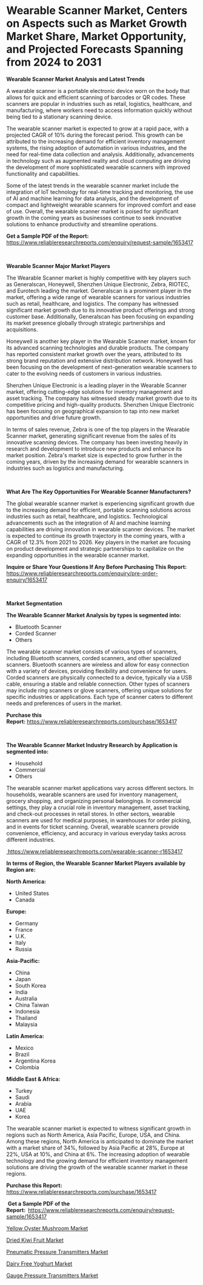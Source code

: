 <p><h1>Wearable Scanner Market, Centers on Aspects such as Market Growth Market Share, Market Opportunity, and Projected Forecasts Spanning from 2024 to 2031</h1></p><p><strong>Wearable Scanner Market Analysis and Latest Trends</strong></p>
<p><p>A wearable scanner is a portable electronic device worn on the body that allows for quick and efficient scanning of barcodes or QR codes. These scanners are popular in industries such as retail, logistics, healthcare, and manufacturing, where workers need to access information quickly without being tied to a stationary scanning device.</p><p>The wearable scanner market is expected to grow at a rapid pace, with a projected CAGR of 10% during the forecast period. This growth can be attributed to the increasing demand for efficient inventory management systems, the rising adoption of automation in various industries, and the need for real-time data collection and analysis. Additionally, advancements in technology such as augmented reality and cloud computing are driving the development of more sophisticated wearable scanners with improved functionality and capabilities.</p><p>Some of the latest trends in the wearable scanner market include the integration of IoT technology for real-time tracking and monitoring, the use of AI and machine learning for data analysis, and the development of compact and lightweight wearable scanners for improved comfort and ease of use. Overall, the wearable scanner market is poised for significant growth in the coming years as businesses continue to seek innovative solutions to enhance productivity and streamline operations.</p></p>
<p><strong>Get a Sample PDF of the Report:&nbsp;</strong> <a href="https://www.reliableresearchreports.com/enquiry/request-sample/1653417">https://www.reliableresearchreports.com/enquiry/request-sample/1653417</a></p>
<p>&nbsp;</p>
<p><strong>Wearable Scanner Major Market Players</strong></p>
<p><p>The Wearable Scanner market is highly competitive with key players such as Generalscan, Honeywell, Shenzhen Unique Electronic, Zebra, RIOTEC, and Eurotech leading the market. Generalscan is a prominent player in the market, offering a wide range of wearable scanners for various industries such as retail, healthcare, and logistics. The company has witnessed significant market growth due to its innovative product offerings and strong customer base. Additionally, Generalscan has been focusing on expanding its market presence globally through strategic partnerships and acquisitions.</p><p>Honeywell is another key player in the Wearable Scanner market, known for its advanced scanning technologies and durable products. The company has reported consistent market growth over the years, attributed to its strong brand reputation and extensive distribution network. Honeywell has been focusing on the development of next-generation wearable scanners to cater to the evolving needs of customers in various industries.</p><p>Shenzhen Unique Electronic is a leading player in the Wearable Scanner market, offering cutting-edge solutions for inventory management and asset tracking. The company has witnessed steady market growth due to its competitive pricing and high-quality products. Shenzhen Unique Electronic has been focusing on geographical expansion to tap into new market opportunities and drive future growth.</p><p>In terms of sales revenue, Zebra is one of the top players in the Wearable Scanner market, generating significant revenue from the sales of its innovative scanning devices. The company has been investing heavily in research and development to introduce new products and enhance its market position. Zebra's market size is expected to grow further in the coming years, driven by the increasing demand for wearable scanners in industries such as logistics and manufacturing.</p></p>
<p>&nbsp;</p>
<p><strong>What Are The Key Opportunities For Wearable Scanner Manufacturers?</strong></p>
<p><p>The global wearable scanner market is experiencing significant growth due to the increasing demand for efficient, portable scanning solutions across industries such as retail, healthcare, and logistics. Technological advancements such as the integration of AI and machine learning capabilities are driving innovation in wearable scanner devices. The market is expected to continue its growth trajectory in the coming years, with a CAGR of 12.3% from 2021 to 2026. Key players in the market are focusing on product development and strategic partnerships to capitalize on the expanding opportunities in the wearable scanner market.</p></p>
<p><strong>Inquire or Share Your Questions If Any Before Purchasing This Report:</strong> <a href="https://www.reliableresearchreports.com/enquiry/pre-order-enquiry/1653417">https://www.reliableresearchreports.com/enquiry/pre-order-enquiry/1653417</a></p>
<p>&nbsp;</p>
<p><strong>Market Segmentation</strong></p>
<p><strong>The Wearable Scanner Market Analysis by types is segmented into:</strong></p>
<p><ul><li>Bluetooth Scanner</li><li>Corded Scanner</li><li>Others</li></ul></p>
<p><p>The wearable scanner market consists of various types of scanners, including Bluetooth scanners, corded scanners, and other specialized scanners. Bluetooth scanners are wireless and allow for easy connection with a variety of devices, providing flexibility and convenience for users. Corded scanners are physically connected to a device, typically via a USB cable, ensuring a stable and reliable connection. Other types of scanners may include ring scanners or glove scanners, offering unique solutions for specific industries or applications. Each type of scanner caters to different needs and preferences of users in the market.</p></p>
<p><strong>Purchase this Report:&nbsp;</strong><a href="https://www.reliableresearchreports.com/purchase/1653417">https://www.reliableresearchreports.com/purchase/1653417</a></p>
<p>&nbsp;</p>
<p><strong>The Wearable Scanner Market Industry Research by Application is segmented into:</strong></p>
<p><ul><li>Household</li><li>Commercial</li><li>Others</li></ul></p>
<p><p>The wearable scanner market applications vary across different sectors. In households, wearable scanners are used for inventory management, grocery shopping, and organizing personal belongings. In commercial settings, they play a crucial role in inventory management, asset tracking, and check-out processes in retail stores. In other sectors, wearable scanners are used for medical purposes, in warehouses for order picking, and in events for ticket scanning. Overall, wearable scanners provide convenience, efficiency, and accuracy in various everyday tasks across different industries.</p></p>
<p><a href="https://www.reliableresearchreports.com/wearable-scanner-r1653417">&nbsp;https://www.reliableresearchreports.com/wearable-scanner-r1653417</a></p>
<p><strong>In terms of Region, the Wearable Scanner Market Players available by Region are:</strong></p>
<p>
    <p> <strong> North America: </strong>
        <ul>
            <li>United States</li>
            <li>Canada</li>
        </ul>
        </p> 
    <p> <strong> Europe: </strong>
        <ul>
            <li>Germany</li>
            <li>France</li>
            <li>U.K.</li>
            <li>Italy</li>
            <li>Russia</li>
        </ul>
        </p> 
    <p> <strong> Asia-Pacific: </strong>
        <ul>
            <li>China</li>
            <li>Japan</li>
            <li>South Korea</li>
            <li>India</li>
            <li>Australia</li>
            <li>China Taiwan</li>
            <li>Indonesia</li>
            <li>Thailand</li>
            <li>Malaysia</li>
        </ul>
        </p> 
    <p> <strong> Latin America: </strong>
        <ul>
            <li>Mexico</li>
            <li>Brazil</li>
            <li>Argentina Korea</li>
            <li>Colombia</li>
        </ul>
        </p> 
    <p> <strong> Middle East & Africa: </strong>
        <ul>
            <li>Turkey</li>
            <li>Saudi</li>
            <li>Arabia</li>
            <li>UAE</li>
            <li>Korea</li>
        </ul>
    </p>
    </p>
<p><p>The wearable scanner market is expected to witness significant growth in regions such as North America, Asia Pacific, Europe, USA, and China. Among these regions, North America is anticipated to dominate the market with a market share of 34%, followed by Asia Pacific at 28%, Europe at 22%, USA at 10%, and China at 6%. The increasing adoption of wearable technology and the growing demand for efficient inventory management solutions are driving the growth of the wearable scanner market in these regions.</p></p>
<p><strong>Purchase this Report: </strong><a href="https://www.reliableresearchreports.com/purchase/1653417">https://www.reliableresearchreports.com/purchase/1653417</a></p>
<p>&nbsp;<strong>Get a Sample PDF of the Report:&nbsp;&nbsp;</strong><a href="https://www.reliableresearchreports.com/enquiry/request-sample/1653417">https://www.reliableresearchreports.com/enquiry/request-sample/1653417</a></p>
<p><strong></strong></p>
<p><p><a href="https://medium.com/@penelope.lee568/global-yellow-oyster-mushroom-market-size-and-market-trends-analysis-by-regional-outlook-65f3eb8b870c">Yellow Oyster Mushroom Market</a></p><p><a href="https://medium.com/@liam.mcgrath5645/global-dried-kiwi-fruit-market-sector-types-applications-market-player-strategies-regional-e306b0a479c2">Dried Kiwi Fruit Market</a></p><p><a href="https://github.com/JameTravis/Market-Research-Report-List-6/blob/main/pneumatic-pressure-transmitters-market.md">Pneumatic Pressure Transmitters Market</a></p><p><a href="https://medium.com/@clarenceuvalis67867/dairy-free-yoghurt-market-outlook-and-forecast-from-2024-to-2031-93901fdda05d">Dairy Free Yoghurt Market</a></p><p><a href="https://github.com/qndifksd5/Market-Research-Report-List-1/blob/main/gauge-pressure-transmitters-market.md">Gauge Pressure Transmitters Market</a></p></p>